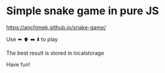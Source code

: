 # Simple snake game in pure JS

https://anchimek.github.io/snake-game/

Use ⬅️ ⬆️ ➡️ ⬇️ to play

The best result is stored in localstorage

Have fun!
